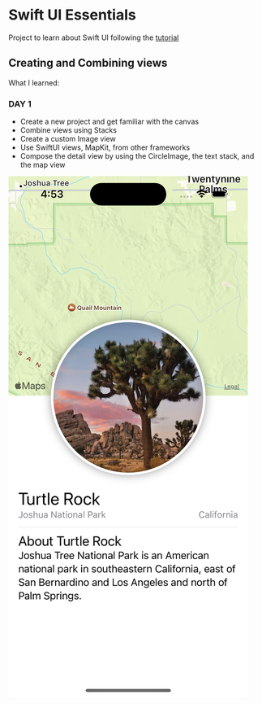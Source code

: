 #  Swift UI Essentials

Project to learn about Swift UI following the [tutorial](https://developer.apple.com/tutorials/swiftui/creating-and-combining-views)

## Creating and Combining views

What I learned:

### DAY 1

- Create a new project and get familiar with the canvas
- Combine views using Stacks
- Create a custom Image view
- Use SwiftUI views, MapKit, from other frameworks
- Compose the detail view by using the CircleImage, the text stack, and the map view

![View](./tutorial-images/landmarks-view-1.png)

